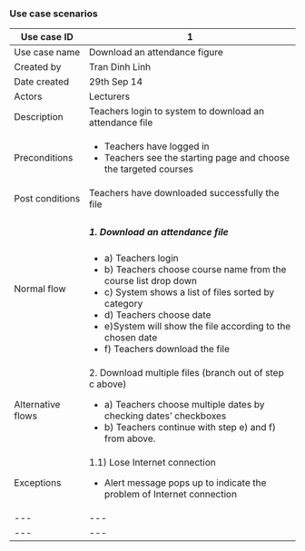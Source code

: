 ### Use case scenarios

| Use case ID | 1 |
| --- | --- |
| Use case name | Download an attendance figure  |
| Created by | Tran Dinh Linh |
| Date created | 29th Sep 14 |
| Actors | Lecturers |
| Description | Teachers login to system to download an attendance file |
| Preconditions | <ul><li> Teachers have logged in  </li><li> Teachers see the starting page and choose the targeted courses </li></ul> |
| Post conditions |	Teachers have downloaded successfully the file |
| Normal flow | <h5>1. Download an attendance file</h5> <ul><li>a) Teachers login </li><li>b) Teachers choose course name from the course list drop down </li><li>c) System shows a list of files sorted by category </li><li>d) Teachers choose date </li><li>e)System will show the file according to the chosen date  </li><li>f) Teachers download the file  </li></ul> |
| Alternative flows | 2. Download multiple files (branch out of step c above) <ul><li> a)	Teachers choose multiple dates by checking dates’ checkboxes  </li><li> b)	Teachers continue with step e) and f) from above. </li></ul> |
| Exceptions | 1.1) Lose Internet connection  <ul><li>Alert message pops up to indicate the problem of Internet connection</li></ul> |
| --- | --- |
| --- | --- |
